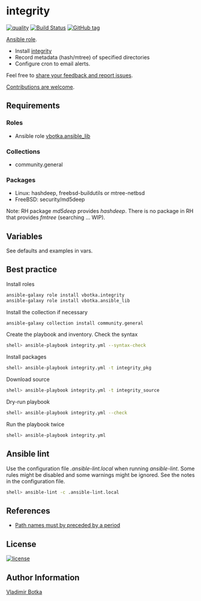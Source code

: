 # integrity

[![quality](https://img.shields.io/ansible/quality/27910)](https://galaxy.ansible.com/vbotka/integrity)
[![Build Status](https://app.travis-ci.com/vbotka/ansible-integrity.svg?branch=master)](https://app.travis-ci.com/vbotka/ansible-integrity)
[![GitHub tag](https://img.shields.io/github/v/tag/vbotka/ansible-integrity)](https://github.com/vbotka/ansible-integrity/tags)

[Ansible role](https://galaxy.ansible.com/vbotka/integrity/).
- Install [integrity](https://github.com/vbotka/integrity)
- Record metadata (hash/mtree) of specified directories
- Configure cron to email alerts.

Feel free to [share your feedback and report issues](https://github.com/vbotka/ansible-integrity/issues).

[Contributions are welcome](https://github.com/firstcontributions/first-contributions).


## Requirements

### Roles

* Ansible role [vbotka.ansible_lib](https://galaxy.ansible.com/vbotka/ansible_lib)

### Collections

* community.general


### Packages

* Linux: hashdeep, freebsd-buildutils or mtree-netbsd
* FreeBSD: security/md5deep

Note: RH package *md5deep* provides *hashdeep*. There is no package in RH that provides *fmtree* (searching ... WIP).


## Variables

See defaults and examples in vars.


## Best practice

Install roles

```bash
ansible-galaxy role install vbotka.integrity
ansible-galaxy role install vbotka.ansible_lib
```

Install the collection if necessary

```bash
ansible-galaxy collection install community.general
```

Create the playbook and inventory. Check the syntax

```bash
shell> ansible-playbook integrity.yml --syntax-check
```

Install packages

```bash
shell> ansible-playbook integrity.yml -t integrity_pkg
```

Download source

```bash
shell> ansible-playbook integrity.yml -t integrity_source
```

Dry-run playbook

```bash
shell> ansible-playbook integrity.yml --check
```

Run the playbook twice

```bash
shell> ansible-playbook integrity.yml
```


## Ansible lint

Use the configuration file *.ansible-lint.local* when running
*ansible-lint*. Some rules might be disabled and some warnings might
be ignored. See the notes in the configuration file.

```bash
shell> ansible-lint -c .ansible-lint.local
```


## References

- [Path names must by preceded by a period](http://unix.stackexchange.com/questions/316210/mtree8-use-of-o/316614)


## License

[![license](https://img.shields.io/badge/license-BSD-red.svg)](https://www.freebsd.org/doc/en/articles/bsdl-gpl/article.html)


## Author Information

[Vladimir Botka](https://botka.info)
